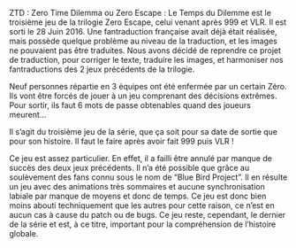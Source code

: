 ZTD : Zero Time Dilemma ou Zero Escape : Le Temps du Dilemme est le troisième jeu de la trilogie Zero Escape, celui venant après 999 et VLR. Il est sorti le 28 Juin 2016. Une fantraduction française avait déjà était réalisée, mais possède quelque problème au niveau de la traduction, et les images ne pouvaient pas être traduites. Nous avons décidé de reprendre ce projet de traduction, pour corriger le texte, traduire les images, et harmoniser nos fantraductions des 2 jeux précédents de la trilogie.

Neuf personnes répartie en 3 équipes ont été enfermée par un certain Zéro. Ils vont être forcés de jouer à un jeu comprenant des décisions extrêmes. Pour sortir, ils faut 6 mots de passe obtenables quand des joueurs meurent…

Il s’agit du troisième jeu de la série, que ça soit pour sa date de sortie que pour son histoire. Il faut le faire après avoir fait 999 puis VLR !

Ce jeu est assez particulier. En effet, il a failli être annulé par manque de succès des deux jeux précédents. Il n’a été possible que grâce au soulèvement des fans connu sous le nom de “Blue Bird Project”. Il en résulte un jeu avec des animations très sommaires et aucune synchronisation labiale par manque de moyens et donc de temps. Ce jeu est donc bien moins abouti techniquement que les autres pour cette raison, ce n’est en aucun cas à cause du patch ou de bugs. Ce jeu reste, cependant, le dernier de la série et est, à ce titre, important pour la compréhension de l’histoire globale.